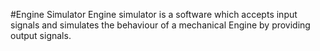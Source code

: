 #Engine Simulator
Engine simulator is a software which accepts input signals and simulates the behaviour of a mechanical Engine by providing output signals.
